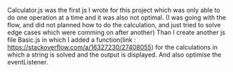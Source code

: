 Calculator.js was the first js I wrote for this project which was only able to do one operation at a time and it was also not optimal.
(I was going with the flow, and did not planned how to do the calculation, and just tried to solve edge cases which were comming on after another)
Than I create another js file Basic.js in which I added a function(link : https://stackoverflow.com/a/16327230/27408055) for the calculations in which a string is solved and the output is displayed.
And also optimise the eventListener.
